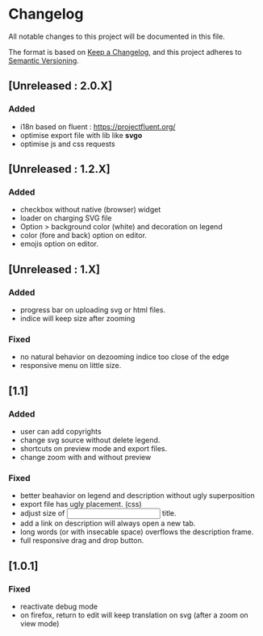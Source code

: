# Changelog

All notable changes to this project will be documented in this file.

The format is based on [Keep a Changelog](https://keepachangelog.com/en/1.0.0/),
and this project adheres to [Semantic Versioning](https://semver.org/spec/v2.0.0.html).

## [Unreleased : 2.0.X]
### Added
- i18n based on fluent : https://projectfluent.org/
- optimise export file with lib like **svgo**
- optimise js and css requests

## [Unreleased : 1.2.X]
### Added
  - checkbox without native (browser) widget
  - loader on charging SVG file
  - Option > background color (white) and decoration on legend
  - color (fore and back) option on editor.
  - emojis option on editor.

## [Unreleased : 1.X]
### Added
  - progress bar on uploading svg or html files.
  - indice will keep size after zooming

### Fixed
  - no natural behavior on dezooming indice too close of the edge
  - responsive menu on little size.

## [1.1]
### Added
  - user can add copyrights
  - change svg source without delete legend.
  - shortcuts on preview mode and export files.
  - change zoom with and without preview
### Fixed
  - better beahavior on legend and description without ugly superposition
  - export file has ugly placement. (css)
  - adjust size of <input> title.
  - add a link on description will always open a new tab.
  - long words (or with insecable space) overflows the description frame.
  - full responsive drag and drop button.

## [1.0.1]
### Fixed
  - reactivate debug mode
  - on firefox, return to edit will keep translation on svg (after a zoom on view mode)
